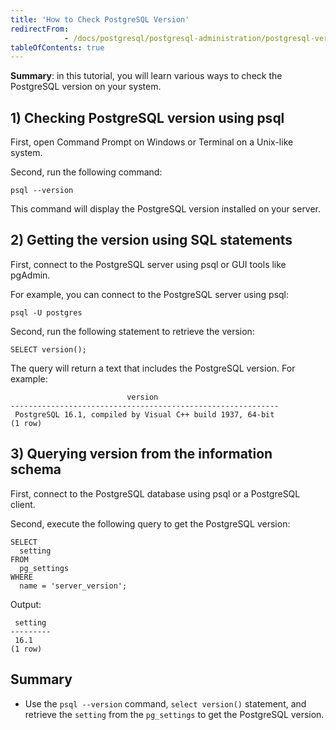 ```yaml
---
title: 'How to Check PostgreSQL Version'
redirectFrom: 
            - /docs/postgresql/postgresql-administration/postgresql-version/
tableOfContents: true
---
```



**Summary**: in this tutorial, you will learn various ways to check the PostgreSQL version on your system.

## 1) Checking PostgreSQL version using psql

First, open Command Prompt on Windows or Terminal on a Unix-like system.

Second, run the following command:

```
psql --version
```

This command will display the PostgreSQL version installed on your server.

## 2) Getting the version using SQL statements

First, connect to the PostgreSQL server using psql or GUI tools like pgAdmin.

For example, you can connect to the PostgreSQL server using psql:

```
psql -U postgres
```

Second, run the following statement to retrieve the version:

```
SELECT version();
```

The query will return a text that includes the PostgreSQL version. For example:

```
                          version
------------------------------------------------------------
 PostgreSQL 16.1, compiled by Visual C++ build 1937, 64-bit
(1 row)
```

## 3) Querying version from the information schema

First, connect to the PostgreSQL database using psql or a PostgreSQL client.

Second, execute the following query to get the PostgreSQL version:

```
SELECT
  setting
FROM
  pg_settings
WHERE
  name = 'server_version';
```

Output:

```
 setting
---------
 16.1
(1 row)
```

## Summary

- Use the `psql --version` command, `select version()` statement, and retrieve the `setting` from the `pg_settings` to get the PostgreSQL version.
